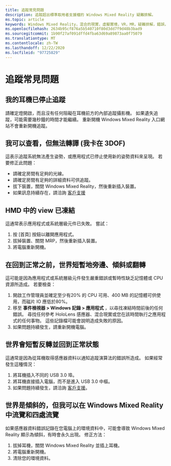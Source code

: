 ```yaml
---
title: 追蹤常見問題
description: 追蹤超出標準取用者支援檔的 Windows Mixed Reality 疑難排解。
ms.topic: article
keywords: Windows Mixed Reality，混合的現實，虛擬實境，VR，MR，疑難排解，錯誤，協助，支援，追蹤
ms.openlocfilehash: 2634b95cf876a5b540710f80d3dd7f9d48b3bad9
ms.sourcegitcommit: 1b90f27af091dffd4fba63d69a89873aa0f75079
ms.translationtype: MT
ms.contentlocale: zh-TW
ms.lasthandoff: 12/22/2020
ms.locfileid: "97725829"
---
```

# <a name="tracking-faqs"></a>追蹤常見問題

## <a name="my-headset-has-stopped-tracking"></a>我的耳機已停止追蹤

請確定燈開啟，而且沒有任何阻礙在耳機前方的內部追蹤攝影機。 如果遺失追蹤，可能需要幾秒鐘的時間才能繼續。 重新開機 Windows Mixed Reality 入口網站不會重新開機追蹤。

## <a name="i-can-look-around-but-i-cant-translate-im-stuck-in-3dof"></a>我可以查看，但無法轉譯 (我卡在 3DOF) 

這表示追蹤系統無法產生姿勢，或應用程式已停止使用新的姿勢資料來呈現。 若要修正此問題：

* 請確定房間有足夠的光線。
* 請確定房間有足夠的詳細資料可供追蹤。
* 拔下裝置，關閉 Windows Mixed Reality，然後重新插入裝置。
* 如果訊息持續存在，請洽詢 [客戶支援](https://support.microsoft.com/)

## <a name="the-view-in-the-hmd-is-frozen"></a>HMD 中的 view 已凍結

這通常表示應用程式或系統層級元件已失敗。 嘗試：

1. 按 [首頁] 按鈕以離開應用程式。
2. 拔掉裝置、關閉 MRP，然後重新插入裝置。
3. 將電腦重新開機。

## <a name="the-world-briefly-froze-and-tilted-or-flipped-upside-down-before-returning-to-normal"></a>在回到正常之前，世界短暫地旁邊、傾斜或翻轉

這可能是因為應用程式或系統層級元件發生嚴重錯誤或暫時性缺乏記憶體或 CPU 資源所造成。 若要檢查：

1. 開啟工作管理員並確定至少有20% 的 CPU 可用、400 MB 的記憶體可供使用，而磁片 IO 應低於80%。
2. 移至 **事件檢視器 > Windows 記錄 > 應用程式** ，以尋找凍結時間前後的任何錯誤。 尋找任何參考 HoloLens 感應器、混合現實或您在該時間執行之應用程式的任何事物。 這些記錄檔可能會說明造成失敗的原因。
3. 如果問題持續發生，請重新開機電腦。

## <a name="the-world-flipped-upside-down-momentarily-and-returned-to-normal"></a>世界會短暫反轉並回到正常狀態

這通常是因為從耳機取得感應器資料以通知追蹤演算法的錯誤所造成。 如果經常發生這種情況：

1. 將耳機插入不同的 USB 3.0 埠。
2. 將耳機直接插入電腦，而不是進入 USB 3.0 中樞。
3. 如果問題持續發生，請洽詢 [客戶支援](https://support.microsoft.com/)。

## <a name="the-world-is-tilted-but-i-can-navigate-and-walk-around-in-windows-mixed-reality"></a>世界是傾斜的，但我可以在 Windows Mixed Reality 中流覽和四處流覽

如果感應器資料錯誤記錄在您電腦上的環境資料中，可能會導致 Windows Mixed Reality 顯示為傾斜，有時會永久出現。 修正方法：

1. 拔掉耳機，關閉 Windows Mixed Reality 並插上耳機。
2. 將電腦重新開機。
3. 清除您的環境資料。
